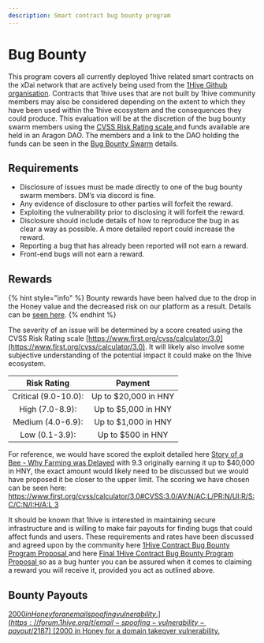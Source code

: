 ```yaml
---
description: Smart contract bug bounty program
---
```


# Bug Bounty

This program covers all currently deployed 1hive related smart contracts on the xDai network that are actively being used from the [1Hive Github organisation](https://github.com/1Hive/). Contracts that 1hive uses that are not built by 1hive community members may also be considered depending on the extent to which they have been used within the 1hive ecosystem and the consequences they could produce. This evaluation will be at the discretion of the bug bounty swarm members using the [CVSS Risk Rating scale ](https://www.first.org/cvss/calculator/3.0)and funds available are held in an Aragon DAO. The members and a link to the DAO holding the funds can be seen in the [Bug Bounty Swarm](../../community/swarms/bug-bounty.md) details.

## Requirements

* Disclosure of issues must be made directly to one of the bug bounty swarm members. DM’s via discord is fine.
* Any evidence of disclosure to other parties will forfeit the reward.
* Exploiting the vulnerability prior to disclosing it will forfeit the reward.
* Disclosure should include details of how to reproduce the bug in as clear a way as possible. A more detailed report could increase the reward.
* Reporting a bug that has already been reported will not earn a reward.
* Front-end bugs will not earn a reward.

## Rewards

{% hint style="info" %}
Bounty rewards have been halved due to the drop in the Honey value and the decreased risk on our platform as a result. Details can be [seen here](https://forum.1hive.org/t/halving-the-bug-bounty-payouts/4799).
{% endhint %}

The severity of an issue will be determined by a score created using the CVSS Risk Rating scale [https://www.first.org/cvss/calculator/3.0](https://www.first.org/cvss/calculator/3.0). It will likely also involve some subjective understanding of the potential impact it could make on the 1hive ecosystem.

|      Risk Rating     |        Payment       |
| :------------------: | :------------------: |
| Critical (9.0-10.0): | Up to $20,000 in HNY |
|    High (7.0-8.9):   |  Up to $5,000 in HNY |
|   Medium (4.0-6.9):  |  Up to $1,000 in HNY |
|    Low (0.1-3.9):    |   Up to $500 in HNY  |

For reference, we would have scored the exploit detailed here [Story of a Bee - Why Farming was Delayed](https://forum.1hive.org/t/story-of-a-bee-why-farming-was-delayed/875) with 9.3 originally earning it up to $40,000 in HNY, the exact amount would likely need to be discussed but we would have proposed it be closer to the upper limit. The scoring we have chosen can be seen here: [https://www.first.org/cvss/calculator/3.0#CVSS:3.0/AV:N/AC:L/PR:N/UI:R/S:C/C:N/I:H/A:L 3](https://www.first.org/cvss/calculator/3.0#CVSS:3.0/AV:N/AC:L/PR:N/UI:R/S:C/C:N/I:H/A:L)

It should be known that 1hive is interested in maintaining secure infrastructure and is willing to make fair payouts for finding bugs that could affect funds and users. These requirements and rates have been discussed and agreed upon by the community here [1Hive Contract Bug Bounty Program Proposal ](https://forum.1hive.org/t/1hive-contract-bug-bounty-program-proposal/978)and here [Final 1Hive Contract Bug Bounty Program Proposal ](https://forum.1hive.org/t/final-1hive-contract-bug-bounty-program-proposal/1339)so as a bug hunter you can be assured when it comes to claiming a reward you will receive it, provided you act as outlined above.

## Bounty Payouts

[$2000 in Honey for an email spoofing vulnerability.](https://forum.1hive.org/t/email-spoofing-vulnerability-payout/2187)\
[$2000 in Honey for a domain takeover vulnerability.](https://forum.1hive.org/t/domain-takeover-vulnerability-payout/3333)
